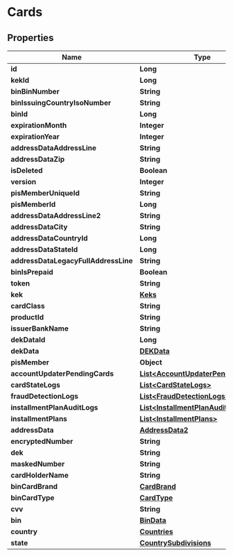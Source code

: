 
# Cards

## Properties
Name | Type | Description | Notes
------------ | ------------- | ------------- | -------------
**id** | **Long** |  | 
**kekId** | **Long** |  | 
**binBinNumber** | **String** |  |  [optional]
**binIssuingCountryIsoNumber** | **String** |  |  [optional]
**binId** | **Long** |  | 
**expirationMonth** | **Integer** |  | 
**expirationYear** | **Integer** |  | 
**addressDataAddressLine** | **String** |  |  [optional]
**addressDataZip** | **String** |  |  [optional]
**isDeleted** | **Boolean** |  | 
**version** | **Integer** |  | 
**pisMemberUniqueId** | **String** |  |  [optional]
**pisMemberId** | **Long** |  |  [optional]
**addressDataAddressLine2** | **String** |  |  [optional]
**addressDataCity** | **String** |  |  [optional]
**addressDataCountryId** | **Long** |  |  [optional]
**addressDataStateId** | **Long** |  |  [optional]
**addressDataLegacyFullAddressLine** | **String** |  |  [optional]
**binIsPrepaid** | **Boolean** |  |  [optional]
**token** | **String** |  |  [optional]
**kek** | [**Keks**](Keks.md) |  |  [optional]
**cardClass** | **String** |  |  [optional]
**productId** | **String** |  |  [optional]
**issuerBankName** | **String** |  |  [optional]
**dekDataId** | **Long** |  |  [optional]
**dekData** | [**DEKData**](DEKData.md) |  |  [optional]
**pisMember** | **Object** |  |  [optional]
**accountUpdaterPendingCards** | [**List&lt;AccountUpdaterPendingCards&gt;**](AccountUpdaterPendingCards.md) |  |  [optional]
**cardStateLogs** | [**List&lt;CardStateLogs&gt;**](CardStateLogs.md) |  |  [optional]
**fraudDetectionLogs** | [**List&lt;FraudDetectionLogs&gt;**](FraudDetectionLogs.md) |  |  [optional]
**installmentPlanAuditLogs** | [**List&lt;InstallmentPlanAuditLogs&gt;**](InstallmentPlanAuditLogs.md) |  |  [optional]
**installmentPlans** | [**List&lt;InstallmentPlans&gt;**](InstallmentPlans.md) |  |  [optional]
**addressData** | [**AddressData2**](AddressData2.md) |  |  [optional]
**encryptedNumber** | **String** |  |  [optional]
**dek** | **String** |  |  [optional]
**maskedNumber** | **String** |  |  [optional]
**cardHolderName** | **String** |  |  [optional]
**binCardBrand** | [**CardBrand**](CardBrand.md) |  | 
**binCardType** | [**CardType**](CardType.md) |  | 
**cvv** | **String** |  |  [optional]
**bin** | [**BinData**](BinData.md) |  |  [optional]
**country** | [**Countries**](Countries.md) |  |  [optional]
**state** | [**CountrySubdivisions**](CountrySubdivisions.md) |  |  [optional]



